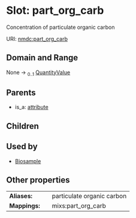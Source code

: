 
# Slot: part_org_carb


Concentration of particulate organic carbon

URI: [nmdc:part_org_carb](https://microbiomedata/meta/part_org_carb)


## Domain and Range

None &#8594;  <sub>0..1</sub> [QuantityValue](QuantityValue.md)

## Parents

 *  is_a: [attribute](attribute.md)

## Children


## Used by

 * [Biosample](Biosample.md)

## Other properties

|  |  |  |
| --- | --- | --- |
| **Aliases:** | | particulate organic carbon |
| **Mappings:** | | mixs:part_org_carb |

